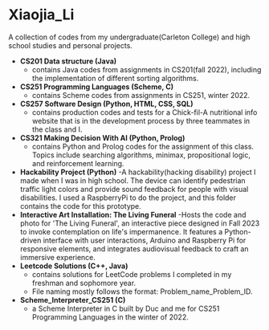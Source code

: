 # Xiaojia_Li
A collection of codes from my undergraduate(Carleton College) and high school studies and personal projects.
* **CS201 Data structure (Java)**
   - contains Java codes from assignments in CS201(fall 2022), including the implementation of different sorting algorithms.
* **CS251 Programming Languages (Scheme, C)**
   - contains Scheme codes from assignments in CS251, winter 2022.
* **CS257 Software Design (Python, HTML, CSS, SQL)**
   - contains production codes and tests for a Chick-fil-A nutritional info website that is in the development process by three teammates in the class and I.
* **CS321 Making Decision With AI (Python, Prolog)**
   - contains Python and Prolog codes for the assignment of this class. Topics include searching algorithms, minimax, propositional logic, and reinforcement learning.
* **Hackability Project (Python)**
   -A hackability(hacking disability) project I made when I was in high school. The device can identify  pedestrian traffic light colors and provide sound feedback for people with visual disabilities. I used a RaspberryPi to do the project, and this folder contains the code for this prototype.
* **Interactive Art Installation: The Living Funeral**
   -Hosts the code and photo for 'The Living Funeral', an interactive piece designed in Fall 2023 to invoke contemplation on life's impermanence. It features a Python-driven interface with user interactions, Arduino and Raspberry Pi for responsive elements, and integrates audiovisual feedback to craft an immersive experience.
* **Leetcode Solutions (C++, Java)**
  - contains solutions for LeetCode problems I completed in my freshman and sophomore year.
  - File naming mostly follows the format: Problem_name_Problem_ID.
* **Scheme_Interpreter_CS251 (C)**
  - a Scheme Interpreter in C built by Duc and me for CS251 Programming Languages in the winter of 2022.
 
  

